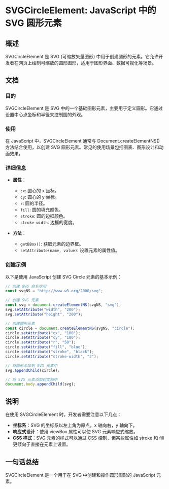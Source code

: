 <!--
Meta Description: # SVGCircleElement: JavaScript 中的 SVG 圆形元素 ## 概述 SVGCircleElement 是 SVG (可缩放矢量图形) 中用于创建圆形的元素。它允许开发者在网页上绘制可缩放的圆形图形，适用于图形界面、数据可视化等场景。 ## 文档 ### 目的 SVGCi...
Meta Keywords: svg, circle, setattribute, svgcircleelement, javascript
-->

# SVGCircleElement: JavaScript 中的 SVG 圆形元素

## 概述
SVGCircleElement 是 SVG (可缩放矢量图形) 中用于创建圆形的元素。它允许开发者在网页上绘制可缩放的圆形图形，适用于图形界面、数据可视化等场景。

## 文档
### 目的
SVGCircleElement 是 SVG 中的一个基础图形元素，主要用于定义圆形。它通过设置中心点坐标和半径来控制圆的外观。

### 使用
在 JavaScript 中，SVGCircleElement 通常与 Document.createElementNS() 方法结合使用，以创建 SVG 圆形元素。常见的使用场景包括图表、图形设计和动画效果。

### 详细信息
- **属性**：
  - `cx`: 圆心的 x 坐标。
  - `cy`: 圆心的 y 坐标。
  - `r`: 圆的半径。
  - `fill`: 圆的填充颜色。
  - `stroke`: 圆的边框颜色。
  - `stroke-width`: 边框的宽度。

- **方法**：
  - `getBBox()`: 获取元素的边界框。
  - `setAttribute(name, value)`: 设置元素的属性值。

### 创建示例
以下是使用 JavaScript 创建 SVG Circle 元素的基本示例：

```javascript
// 创建 SVG 命名空间
const svgNS = "http://www.w3.org/2000/svg";

// 创建 SVG 元素
const svg = document.createElementNS(svgNS, "svg");
svg.setAttribute("width", "200");
svg.setAttribute("height", "200");

// 创建圆形元素
const circle = document.createElementNS(svgNS, "circle");
circle.setAttribute("cx", "100");
circle.setAttribute("cy", "100");
circle.setAttribute("r", "50");
circle.setAttribute("fill", "blue");
circle.setAttribute("stroke", "black");
circle.setAttribute("stroke-width", "2");

// 将圆形添加到 SVG 元素中
svg.appendChild(circle);

// 将 SVG 元素添加到文档中
document.body.appendChild(svg);
```

## 说明
在使用 SVGCircleElement 时，开发者需要注意以下几点：
- **坐标系**：SVG 的坐标系以左上角为原点，x 轴向右，y 轴向下。
- **响应式设计**：使用 viewBox 属性可以使 SVG 元素响应式缩放。
- **CSS 样式**：SVG 元素的样式可以通过 CSS 控制，但某些属性如 stroke 和 fill 更倾向于直接在元素上设置。

## 一句话总结
SVGCircleElement 是一个用于在 SVG 中创建和操作圆形图形的 JavaScript 元素。